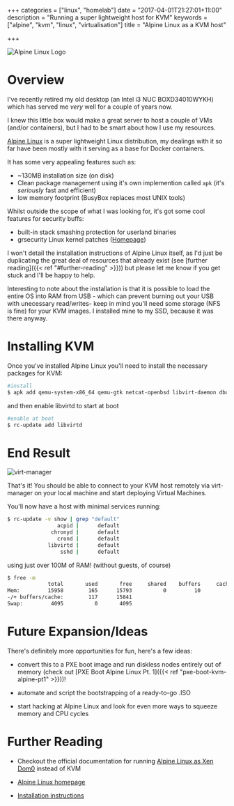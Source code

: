 +++
categories = ["linux", "homelab"]
date = "2017-04-01T21:27:01+11:00"
description = "Running a super lightweight host for KVM"
keywords = ["alpine", "kvm", "linux", "virtualisation"]
title = "Alpine Linux as a KVM host"

+++

![Alpine Linux Logo](/images/alpinelinux-logo.svg)

# Overview

I've recently retired my old desktop (an Intel i3 NUC BOXD34010WYKH) which has served me *very* well for a couple of years now.

I knew this little box would make a great server to host a couple of VMs (and/or containers), but I had to be smart about how I use my resources.

[Alpine Linux](https://alpinelinux.org/) is a super lightweight Linux distribution, my dealings with it so far have been mostly with it serving as a base for Docker containers.

It has some very appealing features such as:

* ~130MB installation size (on disk)
* Clean package management using it's own implemention called ```apk``` (it's *seriously* fast and efficient)
* low memory footprint (BusyBox replaces most UNIX tools)

Whilst outside the scope of what I was looking for, it's got some cool features for security buffs:

* built-in stack smashing protection for userland binaries
* grsecurity Linux kernel patches ([Homepage](https://grsecurity.net/))

I won't detail the installation instructions of Alpine Linux itself, as I'd just be duplicating the great deal of resources that already exist (see [further reading]({{< ref "#further-reading" >}})) but please let me know if you get stuck and I'll be happy to help.

Interesting to note about the installation is that it is possible to load the entire OS into RAM from USB - which can prevent burning out your USB with unecessary read/writes- keep in mind you'll need some storage (NFS is fine) for your KVM images. I installed mine to my SSD, because it was there anyway.

# Installing KVM

Once you've installed Alpine Linux you'll need to install the necessary packages for KVM:

```bash
#install
$ apk add qemu-system-x86_64 qemu-gtk netcat-openbsd libvirt-daemon dbus polkit qemu-img
```

and then enable libvirtd to start at boot

```bash
#enable at boot
$ rc-update add libvirtd
```

# End Result

![virt-manager](/images/kvm-alpine.png)

That's it! You should be able to connect to your KVM host remotely via virt-manager on your local machine and start deploying Virtual Machines.

You'll now have a host with minimal services running:

```bash
$ rc-update -v show | grep "default"
                acpid |      default
              chronyd |      default
                crond |      default
             libvirtd |      default
                 sshd |      default
```

using just over 100M of RAM! (without guests, of course)

```bash
$ free -m
             total       used       free     shared    buffers     cached
Mem:         15958        165      15793          0         10         36
-/+ buffers/cache:        117      15841
Swap:         4095          0       4095
```

# Future Expansion/Ideas

There's definitely more opportunities for fun, here's a few ideas:

* convert this to a PXE boot image and run diskless nodes entirely out of memory (check out [PXE Boot Alpine Linux Pt. 1]({{< ref "pxe-boot-kvm-alpine-pt1" >}}))!

* automate and script the bootstrapping of a ready-to-go .ISO

* start hacking at Alpine Linux and look for even more ways to squeeze memory and CPU cycles

# Further Reading

* Checkout the official documentation for running [Alpine Linux as Xen Dom0](https://wiki.alpinelinux.org/wiki/Xen_Dom0) instead of KVM

* [Alpine Linux homepage](https://alpinelinux.org/about/)

* [Installation instructions](https://wiki.alpinelinux.org/wiki/Installation)
